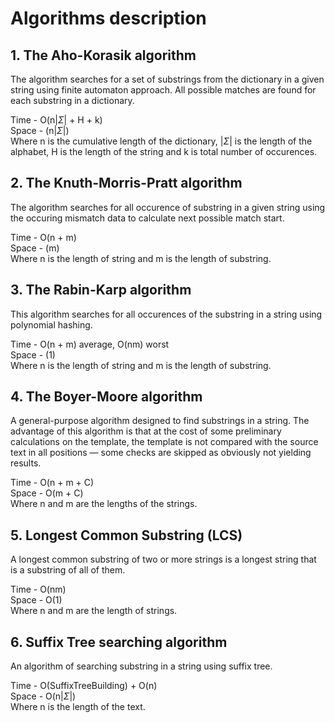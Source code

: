 # Algorithms description

## 1. The Aho-Korasik algorithm

The algorithm searches for a set of substrings from the dictionary in a given string using finite automaton approach. All possible matches are found for each substring in a dictionary.

Time - O(n|$\Sigma$| + H + k)\
Space - (n|$\Sigma$|)\
Where n is the cumulative length of the dictionary, |$\Sigma$| is the length of the alphabet, H is the length of the string and k is total number of occurences.

## 2. The Knuth-Morris-Pratt algorithm

The algorithm searches for all occurence of substring in a given string using the occuring mismatch data to calculate next possible match start.

Time - O(n + m)\
Space - (m)\
Where n is the length of string and m is the length of substring.

## 3. The Rabin-Karp algorithm

This algorithm searches for all occurences of the substring in a string using polynomial hashing.

Time - O(n + m) average, O(nm) worst\
Space - (1)\
Where n is the length of string and m is the length of substring.

## 4. The Boyer-Moore algorithm

A general-purpose algorithm designed to find substrings in a string. The advantage of this algorithm is that at the cost of some preliminary calculations on the template, the template is not compared with the source text in all positions — some 
checks are skipped as obviously not yielding results.

Time - O(n + m + C) \
Space - O(m + C) \
Where n and m are the lengths of the strings.

## 5. Longest Common Substring (LCS)

A longest common substring of two or more strings is a longest string that is a substring of all of them.

Time - O(nm)\
Space - O(1) \
Where n and m are the length of strings.

## 6. Suffix Tree searching algorithm

An algorithm of searching substring in a string using suffix tree.

Time - O(SuffixTreeBuilding) + O(n) \
Space - O(n|$\Sigma$|) \
Where n is the length of the text.
